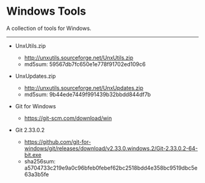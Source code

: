 # Windows Tools

A collection of tools for Windows.


----

- UnxUtils.zip
    - http://unxutils.sourceforge.net/UnxUtils.zip
    - md5sum: 59567db7fc650e1e778f91702ed109c6

- UnxUpdates.zip
    - http://unxutils.sourceforge.net/UnxUpdates.zip
    - md5sum: 9b44ede7449f991439b32bbdd844df7b

- Git for Windows
    - https://git-scm.com/download/win

- Git 2.33.0.2
    - https://github.com/git-for-windows/git/releases/download/v2.33.0.windows.2/Git-2.33.0.2-64-bit.exe
    - sha256sum: a5704733c219e9a0c96bfeb0febef62bc2518bdd4e358bc9519dbc5e63a3b5fe

